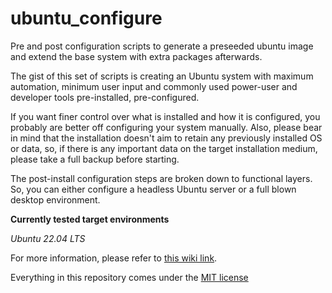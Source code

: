 # ubuntu_configure
Pre and post configuration scripts to generate a preseeded ubuntu image and extend the base system with extra packages afterwards.

The gist of this set of scripts is creating an Ubuntu system with maximum automation, minimum user input and commonly used power-user and developer tools pre-installed, pre-configured. 

If you want finer control over what is installed and how it is configured, you probably are better off configuring your system manually. Also, please bear in mind that the installation doesn't aim to retain any previously installed OS or data, so, if there is any important data on the target installation medium, please take a full backup before starting.

The post-install configuration steps are broken down to functional layers. So, you can either configure a headless Ubuntu server or a full blown desktop environment.

**Currently tested target environments**

*Ubuntu 22.04 LTS*

For more information, please refer to [this wiki link](https://github.com/zmartsoledu/ubuntu_configure/wiki).




Everything in this repository comes under the [MIT license](https://github.com/zmartsoledu/ubuntu_configure/blob/master/LICENSE)
